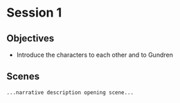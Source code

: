 # Session 1

## Objectives
- Introduce the characters to each other and to Gundren

## Scenes
```
...narrative description opening scene...
```
